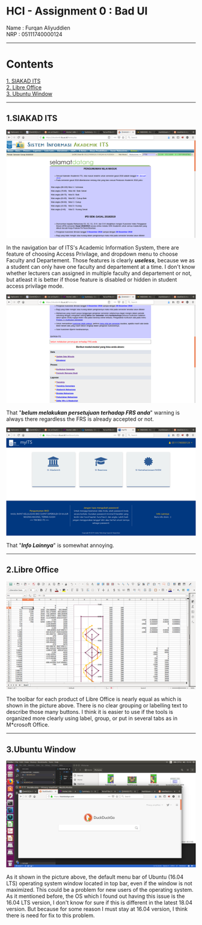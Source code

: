 # HCI - Assignment 0 : Bad UI

Name : Furqan Aliyuddien   
NRP  : 05111740000124   

------------------------------------

# __Contents__
[1. SIAKAD ITS](#1SIAKAD-ITS)  
[2. Libre Office](#2Libre-Office)  
[3. Ubuntu Window](#3Ubuntu-Window)  

- - - -  

1.SIAKAD ITS
------------------------------------------------

![ITS academic system 1](src/siakad1.png)

In the navigation bar of ITS's Academic Information System, there are feature of choosing Access Privilage, and dropdown menu to choose Faculty and Departement. Those features is clearly ***useless***, because we as a student can only have one faculty and departement at a time. I don't know whether lecturers can assigned in multiple faculty and departement or not, but atleast it is better if those feature is disabled or hidden in student access privilage mode.

![ITS academic system 2](src/siakad2.png)

That "***belum melakukan persetujuan terhadap FRS anda***" warning is always there regardless the FRS is already accepted or not.

![ITS academic system 3](src/siakad3.png)

That "___Info Lainnya___" is somewhat annoying.

- - - -  

2.Libre Office
----------------------------------------------

![Libre Office](src/libre.png)

The toolbar for each product of Libre Office is nearly equal as which is shown in the picture above. There is no clear grouping or labelling text to describe those many buttons. I think it is easier to use if the tools is organized more clearly using label, group, or put in several tabs as in M*crosoft Office.

- - - -  

3.Ubuntu Window
-------------------------

![Ubuntu Window](src/window.png)

As it shown in the picture above, the default menu bar of Ubuntu (16.04 LTS) operating system window located in top bar, even if the window is not maximized. This could be a problem for new users of the operating system. As it mentioned before, the OS which I found out having this issue is the 16.04 LTS version, I don't know for sure if this is different in the latest 18.04 version. But because for some reason I must stay at 16.04 version, I think there is need for fix to this problem.
